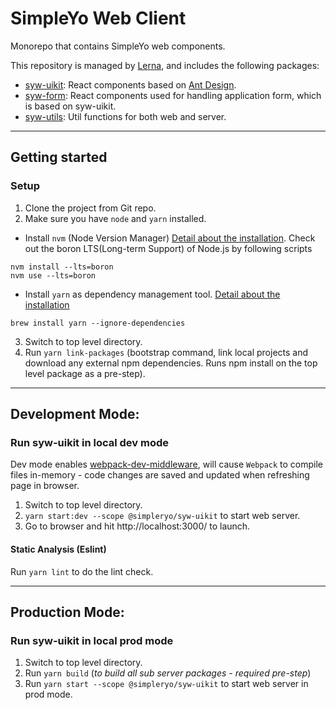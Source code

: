 # SimpleYo Web Client
Monorepo that contains SimpleYo web components.

This repository is managed by [Lerna](https://github.com/lerna/lerna), and includes the following packages:
- [syw-uikit](https://github.com/simpleryo/web-components/tree/master/packages/syw-uikit): React components based on [Ant Design](https://ant.design/).
- [syw-form](https://github.com/simpleryo/web-components/tree/master/packages/syw-form): React components used for handling application form, which is based on syw-uikit.
- [syw-utils](https://github.com/simpleryo/web-components/tree/master/packages/syw-utils): Util functions for both web and server.

---
## Getting started
### Setup
1. Clone the project from Git repo.
2. Make sure you have `node` and `yarn` installed.
  - Install `nvm` (Node Version Manager) [Detail about the installation](https://github.com/creationix/nvm#installation). Check out the boron LTS(Long-term Support) of Node.js by following scripts
  ```
  nvm install --lts=boron
  nvm use --lts=boron
  ```
  - Install `yarn` as dependency management tool. [Detail about the installation](https://yarnpkg.com/en/docs/install)
  ```
  brew install yarn --ignore-dependencies
  ```
3. Switch to top level directory.
4. Run `yarn link-packages` (bootstrap command, link local projects and download any external npm dependencies. Runs npm install on the top level package as a pre-step).

---
## Development Mode:

### Run syw-uikit in local dev mode
Dev mode enables [webpack-dev-middleware](https://webpack.js.org/guides/development/#using-webpack-dev-middleware), will cause `Webpack` to compile files in-memory - code changes are saved and updated when refreshing page in browser.

1. Switch to top level directory.
2. `yarn start:dev --scope @simpleryo/syw-uikit` to start web server.
3. Go to browser and hit http://localhost:3000/ to launch.

#### Static Analysis (Eslint)

Run `yarn lint` to do the lint check.

---
## Production Mode:

### Run syw-uikit in local prod mode
1. Switch to top level directory.
2. Run `yarn build` (*to build all sub server packages - required pre-step*)
3. Run `yarn start --scope @simpleryo/syw-uikit` to start web server in prod mode.
